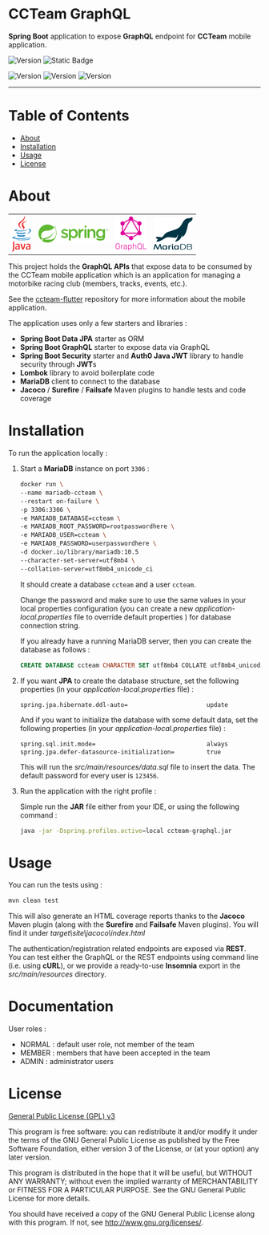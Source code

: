 # CCTeam GraphQL

**Spring Boot** application to expose **GraphQL** endpoint for **CCTeam** mobile application.

![Version](https://img.shields.io/badge/Version-0.8.1-2AAB92.svg)
![Static Badge](https://img.shields.io/badge/Last_update-01_Sept_2024-blue)

![Version](https://img.shields.io/badge/JDK-21-red.svg)
![Version](https://img.shields.io/badge/Spring_Boot-3.3.3-green.svg)
![Version](https://img.shields.io/badge/MariaDB-10.5-teal.svg)

---

# Table of Contents

* [About](#about)
* [Installation](#installation)
* [Usage](#usage)
* [License](#license)

# About

<table>
  <tr>
    <td>
        <img alt="Java logo" src="doc/logo-java.svg" height="72"/>
    </td>
    <td>
        <img alt="Spring logo" src="doc/logo-spring.svg" height="36"/>
    </td>
    <td>
        <img alt="GraphQL logo" src="doc/logo-graphql.svg" height="68"/>
    </td>
    <td>
        <img alt="MariaDB logo" src="doc/logo-mariadb.svg" height="64"/>
    </td>
  </tr>
</table>

This project holds the **GraphQL APIs** that expose data to be consumed by the CCTeam mobile application
which is an application for managing a motorbike racing club (members, tracks, events, etc.).

See the [ccteam-flutter](https://https://github.com/Yann39/ccteam-flutter) repository for more information about the mobile application.

The application uses only a few starters and libraries :

- **Spring Boot Data JPA** starter as ORM
- **Spring Boot GraphQL** starter to expose data via GraphQL
- **Spring Boot Security** starter and **Auth0 Java JWT** library to handle security through **JWT**s
- **Lombok** library to avoid boilerplate code
- **MariaDB** client to connect to the database
- **Jacoco** / **Surefire** / **Failsafe** Maven plugins to handle tests and code coverage

# Installation

To run the application locally :

1. Start a **MariaDB** instance on port `3306` :

    ```bash
    docker run \
    --name mariadb-ccteam \
    --restart on-failure \
    -p 3306:3306 \
    -e MARIADB_DATABASE=ccteam \
    -e MARIADB_ROOT_PASSWORD=rootpasswordhere \
    -e MARIADB_USER=ccteam \
    -e MARIADB_PASSWORD=userpasswordhere \
    -d docker.io/library/mariadb:10.5
    --character-set-server=utf8mb4 \
    --collation-server=utf8mb4_unicode_ci
    ```

   It should create a database `ccteam` and a user `ccteam`.

   Change the password and make sure to use the same values in your local properties configuration
   (you can create a new  _application-local.properties_ file to override default properties ) for database connection string.

   If you already have a running MariaDB server, then you can create the database as follows :

    ```sql
    CREATE DATABASE ccteam CHARACTER SET utf8mb4 COLLATE utf8mb4_unicode_ci;
    ```

2. If you want **JPA** to create the database structure, set the following properties (in your _application-local.properties_ file) :

    ```properties
    spring.jpa.hibernate.ddl-auto=                      update
    ```
   
   And if you want to initialize the database with some default data, set the following properties (in your _application-local.properties_ file) :

    ```properties
    spring.sql.init.mode=                               always
    spring.jpa.defer-datasource-initialization=         true
    ```
   
   This will run the _src/main/resources/data.sql_ file to insert the data.
   The default password for every user is `123456`.

3. Run the application with the right profile :

   Simple run the **JAR** file either from your IDE, or using the following command :

    ```bash
    java -jar -Dspring.profiles.active=local ccteam-graphql.jar
    ```

# Usage

You can run the tests using :

```bash
mvn clean test
```

This will also generate an HTML coverage reports thanks to the **Jacoco** Maven plugin (along with the **Surefire** and **Failsafe** Maven plugins).
You will find it under _target\site\jacoco\index.html_

The authentication/registration related endpoints are exposed via **REST**.
You can test either the GraphQL or the REST endpoints using command line (i.e. using **cURL**),
or we provide a ready-to-use **Insomnia** export in the _src/main/resources_ directory.

# Documentation

User roles :

- NORMAL : default user role, not member of the team
- MEMBER : members that have been accepted in the team
- ADMIN : administrator users

# License

[General Public License (GPL) v3](https://www.gnu.org/licenses/gpl-3.0.en.html)

This program is free software: you can redistribute it and/or modify it under the terms of the GNU
General Public License as published by the Free Software Foundation, either version 3 of the
License, or (at your option) any later version.

This program is distributed in the hope that it will be useful, but WITHOUT ANY WARRANTY; without
even the implied warranty of MERCHANTABILITY or FITNESS FOR A PARTICULAR PURPOSE. See the GNU
General Public License for more details.

You should have received a copy of the GNU General Public License along with this program. If not,
see <http://www.gnu.org/licenses/>.